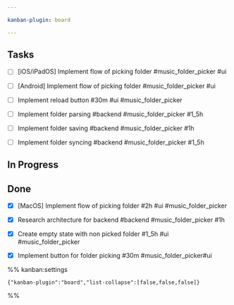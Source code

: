 ```yaml
---

kanban-plugin: board

---
```


## Tasks

- [ ] [iOS/iPadOS] Implement flow of picking folder #music_folder_picker  #ui
- [ ] [Android] Implement flow of picking folder #music_folder_picker  #ui
- [ ] Implement reload button #30m #ui #music_folder_picker
- [ ] Implement folder parsing #backend #music_folder_picker #1_5h
- [ ] Implement folder saving #backend #music_folder_picker #1h
- [ ] Implement folder syncing #backend #music_folder_picker #1_5h


## In Progress



## Done

- [x] [MacOS] Implement flow of picking folder #2h #ui #music_folder_picker
- [x] Research architecture for backend #backend #music_folder_picker #1h
- [x] Create empty state with non picked folder #1_5h #ui #music_folder_picker
- [x] Implement button for folder picking #30m #music_folder_picker#ui




%% kanban:settings
```
{"kanban-plugin":"board","list-collapse":[false,false,false]}
```
%%